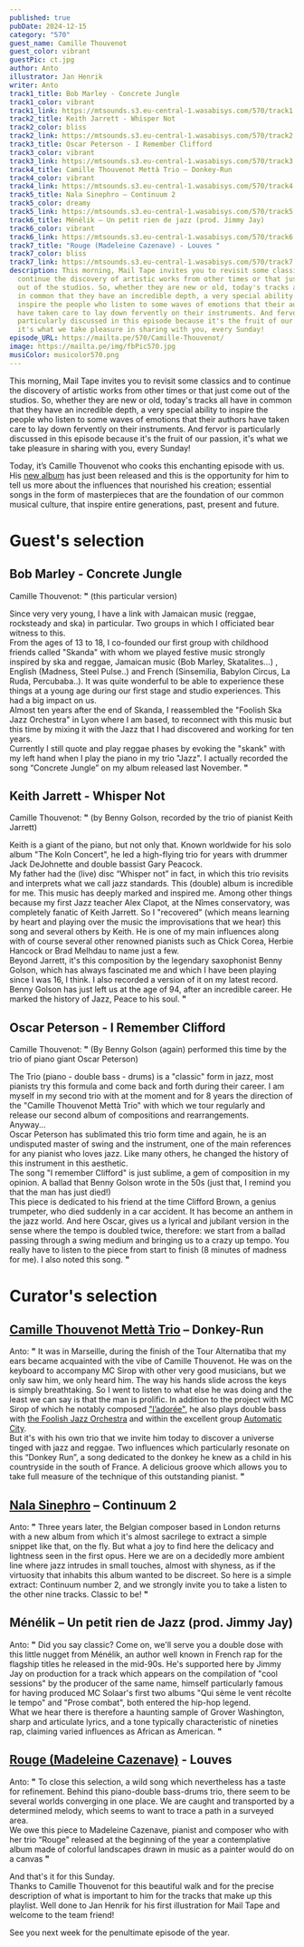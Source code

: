 ```yaml
---
published: true
pubDate: 2024-12-15
category: "570"
guest_name: Camille Thouvenot
guest_color: vibrant
guestPic: ct.jpg
author: Anto
illustrator: Jan Henrik
writer: Anto
track1_title: Bob Marley - Concrete Jungle
track1_color: vibrant
track1_link: https://mtsounds.s3.eu-central-1.wasabisys.com/570/track1.mp3
track2_title: Keith Jarrett - Whisper Not
track2_color: bliss
track2_link: https://mtsounds.s3.eu-central-1.wasabisys.com/570/track2.mp3
track3_title: Oscar Peterson - I Remember Clifford
track3_color: vibrant
track3_link: https://mtsounds.s3.eu-central-1.wasabisys.com/570/track3.mp3
track4_title: Camille Thouvenot Mettà Trio – Donkey-Run
track4_color: vibrant
track4_link: https://mtsounds.s3.eu-central-1.wasabisys.com/570/track4.mp3
track5_title: Nala Sinephro – Continuum 2
track5_color: dreamy
track5_link: https://mtsounds.s3.eu-central-1.wasabisys.com/570/track5.mp3
track6_title: Ménélik – Un petit rien de jazz (prod. Jimmy Jay)
track6_color: vibrant
track6_link: https://mtsounds.s3.eu-central-1.wasabisys.com/570/track6.mp3
track7_title: "Rouge (Madeleine Cazenave) - Louves "
track7_color: bliss
track7_link: https://mtsounds.s3.eu-central-1.wasabisys.com/570/track7.mp3
description: This morning, Mail Tape invites you to revisit some classics and to
  continue the discovery of artistic works from other times or that just come
  out of the studios. So, whether they are new or old, today's tracks all have
  in common that they have an incredible depth, a very special ability to
  inspire the people who listen to some waves of emotions that their authors
  have taken care to lay down fervently on their instruments. And fervor is
  particularly discussed in this episode because it's the fruit of our passion,
  it's what we take pleasure in sharing with you, every Sunday!
episode_URL: https://mailta.pe/570/Camille-Thouvenot/
image: https://mailta.pe/img/fbPic570.jpg
musiColor: musicolor570.png
---
```


This morning, Mail Tape invites you to revisit some classics and to
continue the discovery of artistic works from other times or that
just come out of the studios. So, whether they are new or old,
today's tracks all have in common that they have an incredible depth,
a very special ability to inspire the people who listen to some waves
of emotions that their authors have taken care to lay down fervently
on their instruments. And fervor is particularly discussed in this
episode because it's the fruit of our passion, it's what we take
pleasure in sharing with you, every Sunday!

Today, it’s Camille Thouvenot who cooks this enchanting episode with us. His [new album](https://bfan.link/intriospection) has just been released and
this is the opportunity for him to tell us more about the influences
that nourished his creation; essential songs in the form of
masterpieces that are the foundation of our common musical culture,
that inspire entire generations, past, present and future.  


# Guest's selection

## Bob Marley - Concrete Jungle

 Camille Thouvenot: **"** 
(this particular version)

Since very very
young, I have a link with Jamaican music (reggae, rocksteady and ska)
in particular. Two groups in which I officiated bear witness to this.\
From the ages of 13
to 18, I co-founded our first group with childhood friends called
"Skanda" with whom we played festive music strongly
inspired by ska and reggae, Jamaican music (Bob Marley,
Skatalites...) , English (Madness, Steel Pulse..) and French
(Sinsemilia, Babylon Circus, La Ruda, Percubaba..). It was quite
wonderful to be able to experience these things at a young age during
our first stage and studio experiences. This had a big impact on us.\
Almost ten years
after the end of Skanda, I reassembled the "Foolish Ska Jazz
Orchestra" in Lyon where I am based, to reconnect with this
music but this time by mixing it with the Jazz that I had discovered
and working for ten years.\
Currently I still
quote and play reggae phases by evoking the "skank" with my
left hand when I play the piano in my trio "Jazz". I
actually recorded the song “Concrete Jungle” on my album released
last November. **"** 

## Keith Jarrett - Whisper Not

 Camille Thouvenot: **"** 
(by Benny Golson, recorded by the trio of pianist Keith Jarrett)

Keith is a giant of
the piano, but not only that. Known worldwide for his solo album "The
Koln Concert", he led a high-flying trio for years with drummer
Jack DeJohnette and double bassist Gary Peacock.\
My father had the
(live) disc “Whisper not” in fact, in which this trio revisits
and interprets what we call jazz standards. This (double) album is
incredible for me. This music has deeply marked and inspired me.
Among other things because my first Jazz teacher Alex Clapot, at the
Nîmes conservatory, was completely fanatic of Keith Jarrett. So I
"recovered" (which means learning by heart and playing over
the music the improvisations that we hear) this song and several
others by Keith. He is one of my main influences along with of course
several other renowned pianists such as Chick Corea, Herbie Hancock
or Brad Melhdau to name just a few.\
Beyond Jarrett, it's
this composition by the legendary saxophonist Benny Golson, which has
always fascinated me and which I have been playing since I was 16, I
think. I also recorded a version of it on my latest record.\
Benny Golson has
just left us at the age of 94, after an incredible career. He marked
the history of Jazz, Peace to his soul. **"** 

## Oscar Peterson - I Remember Clifford

 Camille Thouvenot: **"** (By Benny Golson (again) performed this time by the trio of piano
giant Oscar Peterson)

The Trio (piano -
double bass - drums) is a "classic" form in jazz, most
pianists try this formula and come back and forth during their
career. I am myself in my second trio with at the moment and for 8
years the direction of the "Camille Thouvenot Mettà Trio"
with which we tour regularly and release our second album of
compositions and rearrangements. \
Anyway...\
Oscar Peterson has
sublimated this trio form time and again, he is an undisputed master
of swing and the instrument, one of the main references for any
pianist who loves jazz. Like many others, he changed the history of
this instrument in this aesthetic.\
The song "I
remember Clifford" is just sublime, a gem of composition in my
opinion. A ballad that Benny Golson wrote in the 50s (just that, I
remind you that the man has just died!)\
This piece is
dedicated to his friend at the time Clifford Brown, a genius
trumpeter, who died suddenly in a car accident. It has become an
anthem in the jazz world. And here Oscar, gives us a lyrical and
jubilant version in the sense where the tempo is doubled twice,
therefore: we start from a ballad passing through a swing medium and
bringing us to a crazy up tempo. You really have to listen to the
piece from start to finish (8 minutes of madness for me). I also
noted this song. **"** 

# Curator's selection

## [Camille Thouvenot Mettà Trio](https://bfan.link/intriospection) – Donkey-Run

 Anto: **"** It was in Marseille, during the finish of the Tour Alternatiba that
my ears became acquainted with the vibe of Camille Thouvenot. He was
on the keyboard to accompany MC Sirop with other very good musicians,
but we only saw him, we only heard him. The way his hands slide
across the keys is simply breathtaking. So I went to listen to what
else he was doing and the least we can say is that the man is
prolific. In addition to the project with MC Sirop of which he
notably composed ["l’adorée"](https://www.youtube.com/watch?v=Lt54Cfu8RQY), he also plays double
bass with [the Foolish Jazz Orchestra](https://foolishskajazzorchestra.bandcamp.com/) and within the
excellent group [Automatic City](https://automaticcity.bandcamp.com/).\
But it's with his
own trio that we invite him today to discover a universe tinged with
jazz and reggae. Two influences which particularly resonate on this
“Donkey Run”, a song dedicated to the donkey he knew as a child
in his countryside in the south of France. A delicious groove which
allows you to take full measure of the technique of this outstanding
pianist. **"** 

## [Nala Sinephro](https://nalasinephro.bandcamp.com/album/endlessness) – Continuum 2

 Anto: **"** Three years later, the Belgian composer based in London returns with
a new album from which it's almost sacrilege to extract a simple
snippet like that, on the fly. But what a joy to find here the
delicacy and lightness seen in the first opus. Here we are on a
decidedly more ambient line where jazz intrudes in small touches,
almost with shyness, as if the virtuosity that inhabits this album
wanted to be discreet. So here is a simple extract: Continuum number
2, and we strongly invite you to take a listen to the other nine
tracks. Classic to be! **"** 

## Ménélik – Un petit rien de Jazz (prod. Jimmy Jay)

 Anto: **"** Did you say classic? Come on, we'll serve you a double dose with this
little nugget from Ménélik, an author well known in French rap for
the flagship titles he released in the mid-90s. He's supported here
by Jimmy Jay on production for a track which appears on the
compilation of "cool sessions" by the producer of the same
name, himself particularly famous for having produced MC Solaar's
first two albums "Qui sème le vent récolte le tempo" and
"Prose combat", both entered the hip-hop legend. \
What we hear there
is therefore a haunting sample of Grover Washington, sharp and
articulate lyrics, and a tone typically characteristic of nineties
rap, claiming varied influences as African as American. **"** 

## [Rouge (Madeleine Cazenave)](https://linktr.ee/rougetrio) - Louves

 Anto: **"** To close this selection, a wild song which nevertheless has a taste
for refinement. Behind this piano-double bass-drums trio, there seem
to be several worlds converging in one place. We are caught and
transported by a determined melody, which seems to want to trace a
path in a surveyed area. \
We owe this piece to
Madeleine Cazenave, pianist and composer who with her trio “Rouge”
released at the beginning of the year a contemplative album made of
colorful landscapes drawn in music as a painter would do on a canvas **"** 

 
And that's it for this Sunday.\
Thanks to Camille
Thouvenot for this beautiful walk and for the precise description of
what is important to him for the tracks that make up this playlist.
Well done to Jan Henrik for his first illustration for Mail Tape and
welcome to the team friend!

See you next week
for the penultimate episode of the year.
